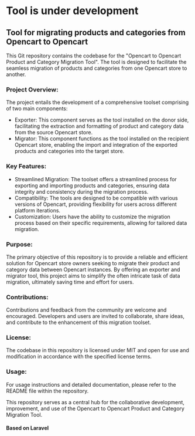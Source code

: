 # Tool is under development

## Tool for migrating products and categories from Opencart to Opencart

This Git repository contains the codebase for the "Opencart to Opencart Product and Category Migration Tool". The tool is designed to facilitate the seamless migration of products and categories from one Opencart store to another.

### Project Overview:

The project entails the development of a comprehensive toolset comprising of two main components:

- Exporter: This component serves as the tool installed on the donor side, facilitating the extraction and formatting of product and category data from the source Opencart store.
- Migrator: This component functions as the tool installed on the recipient Opencart store, enabling the import and integration of the exported products and categories into the target store.

### Key Features:

- Streamlined Migration: The toolset offers a streamlined process for exporting and importing products and categories, ensuring data integrity and consistency during the migration process.
- Compatibility: The tools are designed to be compatible with various versions of Opencart, providing flexibility for users across different platform iterations.
- Customization: Users have the ability to customize the migration process based on their specific requirements, allowing for tailored data migration.

### Purpose:

The primary objective of this repository is to provide a reliable and efficient solution for Opencart store owners seeking to migrate their product and category data between Opencart instances. By offering an exporter and migrator tool, this project aims to simplify the often intricate task of data migration, ultimately saving time and effort for users.

### Contributions:

Contributions and feedback from the community are welcome and encouraged. Developers and users are invited to collaborate, share ideas, and contribute to the enhancement of this migration toolset.

### License:
The codebase in this repository is licensed under MIT and open for use and modification in accordance with the specified license terms.

### Usage:

For usage instructions and detailed documentation, please refer to the README file within the repository.

This repository serves as a central hub for the collaborative development, improvement, and use of the Opencart to Opencart Product and Category Migration Tool.

#### Based on Laravel